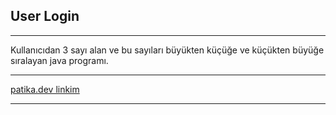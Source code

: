 **User Login**
---
---
Kullanıcıdan 3 sayı alan ve bu sayıları büyükten küçüğe ve küçükten büyüğe sıralayan java programı.

___

[patika.dev linkim](https://app.patika.dev/betulozgen)

----